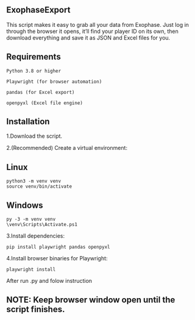 ## ExophaseExport

This script makes it easy to grab all your data from Exophase. Just log in through the browser it opens, it’ll find your player ID on its own, then download everything and save it as JSON and Excel files for you.

## Requirements

    Python 3.8 or higher

    Playwright (for browser automation)

    pandas (for Excel export)
    
    openpyxl (Excel file engine)
## Installation

1.Download the script.

2.(Recommended) Сreate a virtual environment:

## Linux
    python3 -m venv venv
    source venv/bin/activate 
## Windows
    py -3 -m venv venv
    \venv\Scripts\Activate.ps1
3.Install dependencies:

    pip install playwright pandas openpyxl

4.Install browser binaries for Playwright:

    playwright install
After run .py and folow instruction 
## NOTE: Keep browser window open until the script finishes. 
